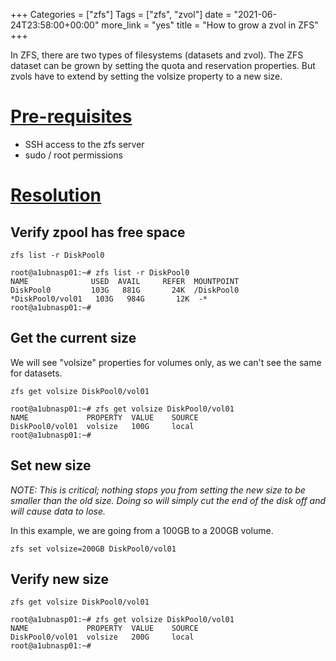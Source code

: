+++
Categories = ["zfs"]
Tags = ["zfs", "zvol"]
date = "2021-06-24T23:58:00+00:00"
more_link = "yes"
title = "How to grow a zvol in ZFS"
+++

In ZFS, there are two types of filesystems (datasets and zvol). The ZFS dataset can be grown by setting the quota and reservation properties. But zvols have to extend by setting the volsize property to a new size.

<!--more-->
# [Pre-requisites](#pre-requisites)

- SSH access to the zfs server
- sudo / root permissions

# [Resolution](#resolution)

## Verify zpool has free space
`zfs list -r DiskPool0`

```
root@a1ubnasp01:~# zfs list -r DiskPool0
NAME              USED  AVAIL     REFER  MOUNTPOINT
DiskPool0         103G   881G       24K  /DiskPool0
*DiskPool0/vol01   103G   984G       12K  -*
root@a1ubnasp01:~#
```

## Get the current size
We will see "volsize" properties for volumes only, as we can't see the same for datasets.

`zfs get volsize DiskPool0/vol01`

```
root@a1ubnasp01:~# zfs get volsize DiskPool0/vol01
NAME             PROPERTY  VALUE    SOURCE
DiskPool0/vol01  volsize   100G     local
root@a1ubnasp01:~#
```

## Set new size
*NOTE: This is critical; nothing stops you from setting the new size to be smaller than the old size. Doing so will simply cut the end of the disk off and will cause data to lose.*

In this example, we are going from a 100GB to a 200GB volume.

`zfs set volsize=200GB DiskPool0/vol01`

## Verify new size
`zfs get volsize DiskPool0/vol01`

```
root@a1ubnasp01:~# zfs get volsize DiskPool0/vol01
NAME             PROPERTY  VALUE    SOURCE
DiskPool0/vol01  volsize   200G     local
root@a1ubnasp01:~#
```